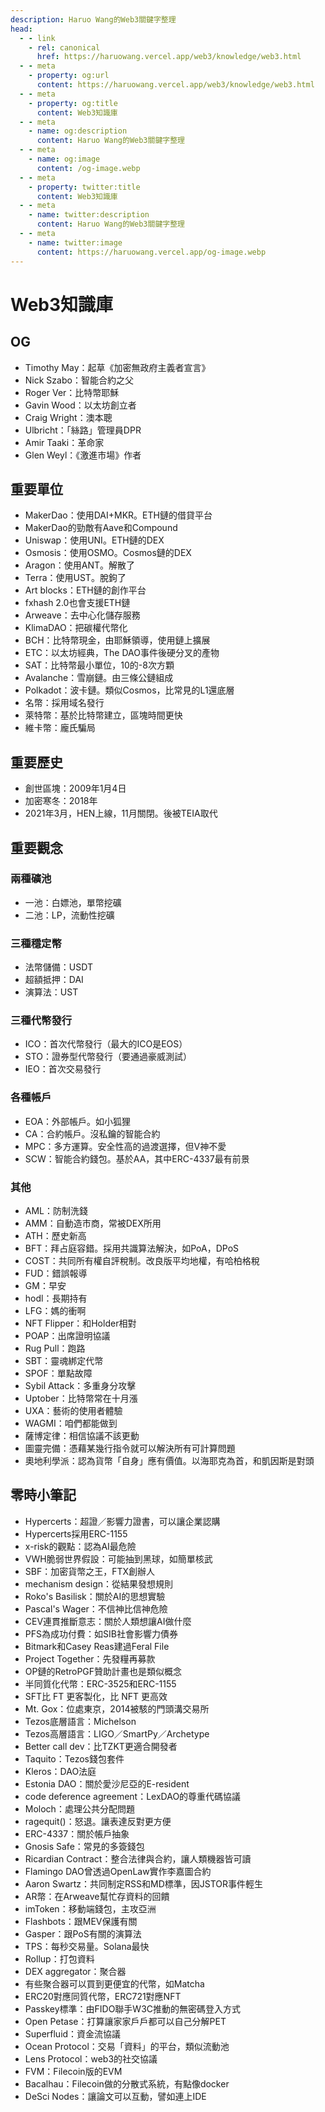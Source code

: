 ```yaml
---
description: Haruo Wang的Web3關鍵字整理
head:
  - - link
    - rel: canonical
      href: https://haruowang.vercel.app/web3/knowledge/web3.html
  - - meta
    - property: og:url
      content: https://haruowang.vercel.app/web3/knowledge/web3.html
  - - meta
    - property: og:title
      content: Web3知識庫
  - - meta
    - name: og:description
      content: Haruo Wang的Web3關鍵字整理
  - - meta
    - name: og:image
      content: /og-image.webp
  - - meta
    - property: twitter:title
      content: Web3知識庫
  - - meta
    - name: twitter:description
      content: Haruo Wang的Web3關鍵字整理
  - - meta
    - name: twitter:image
      content: https://haruowang.vercel.app/og-image.webp
---
```


# Web3知識庫

<p><Badge type="info" text="🌿 Budding" /></P>

## OG

- Timothy May：起草《加密無政府主義者宣言》
- Nick Szabo：智能合約之父
- Roger Ver：比特幣耶穌
- Gavin Wood：以太坊創立者
- Craig Wright：澳本聰
- Ulbricht：「絲路」管理員DPR
- Amir Taaki：革命家
- Glen Weyl：《激進市場》作者

## 重要單位

- MakerDao：使用DAI+MKR。ETH鏈的借貸平台
- MakerDao的勁敵有Aave和Compound
- Uniswap：使用UNI。ETH鏈的DEX
- Osmosis：使用OSMO。Cosmos鏈的DEX
- Aragon：使用ANT。解散了
- Terra：使用UST。脫鉤了
- Art blocks：ETH鏈的創作平台
- fxhash 2.0也會支援ETH鏈
- Arweave：去中心化儲存服務
- KlimaDAO：把碳權代幣化
- BCH：比特幣現金，由耶穌領導，使用鏈上擴展
- ETC：以太坊經典，The DAO事件後硬分叉的產物
- SAT：比特幣最小單位，10的-8次方顆
- Avalanche：雪崩鏈。由三條公鏈組成
- Polkadot：波卡鏈。類似Cosmos，比常見的L1還底層
- 名幣：採用域名發行
- 萊特幣：基於比特幣建立，區塊時間更快
- 維卡幣：龐氏騙局

## 重要歷史

- 創世區塊：2009年1月4日
- 加密寒冬：2018年
- 2021年3月，HEN上線，11月關閉。後被TEIA取代

## 重要觀念

### 兩種礦池

- 一池：白嫖池，單幣挖礦
- 二池：LP，流動性挖礦

### 三種穩定幣

- 法幣儲備：USDT
- 超額抵押：DAI
- 演算法：UST

### 三種代幣發行

- ICO：首次代幣發行（最大的ICO是EOS）
- STO：證券型代幣發行（要通過豪威測試）
- IEO：首次交易發行

### 各種帳戶

- EOA：外部帳戶。如小狐狸
- CA：合約帳戶。沒私鑰的智能合約
- MPC：多方運算。安全性高的過渡選擇，但V神不愛
- SCW：智能合約錢包。基於AA，其中ERC-4337最有前景

### 其他

- AML：防制洗錢
- AMM：自動造市商，常被DEX所用
- ATH：歷史新高
- BFT：拜占庭容錯。採用共識算法解決，如PoA，DPoS
- COST：共同所有權自評稅制。改良版平均地權，有哈柏格稅
- FUD：錯誤報導
- GM：早安
- hodl：長期持有
- LFG：媽的衝啊
- NFT Flipper：和Holder相對
- POAP：出席證明協議
- Rug Pull：跑路
- SBT：靈魂綁定代幣
- SPOF：單點故障
- Sybil Attack：多重身分攻擊
- Uptober：比特幣常在十月漲
- UXA：藝術的使用者體驗
- WAGMI：咱們都能做到
- 薩博定律：相信協議不該更動
- 圖靈完備：憑藉某幾行指令就可以解決所有可計算問題
- 奧地利學派：認為貨幣「自身」應有價值。以海耶克為首，和凱因斯是對頭

## 零時小筆記

- Hypercerts：超證／影響力證書，可以讓企業認購 
- Hypercerts採用ERC-1155
- x-risk的觀點：認為AI最危險
- VWH脆弱世界假設：可能抽到黑球，如簡單核武
- SBF：加密貨幣之王，FTX創辦人
- mechanism design：從結果發想規則
- Roko's Basilisk：關於AI的思想實驗
- Pascal's Wager：不信神比信神危險
- CEV連貫推斷意志：關於人類想讓AI做什麼
- PFS為成功付費：如SIB社會影響力債券
- Bitmark和Casey Reas建過Feral File
- Project Together：先發糧再募款  
- OP鏈的RetroPGF贊助計畫也是類似概念
- 半同質化代幣：ERC-3525和ERC-1155
- SFT比 FT 更客製化，比 NFT 更高效
- Mt. Gox：位處東京，2014被駭的門頭溝交易所
- Tezos底層語言：Michelson
- Tezos高層語言：LIGO／SmartPy／Archetype
- Better call dev：比TZKT更適合開發者
- Taquito：Tezos錢包套件
- Kleros：DAO法庭
- Estonia DAO：關於愛沙尼亞的E-resident
- code deference agreement：LexDAO的尊重代碼協議
- Moloch：處理公共分配問題
- ragequit()：怒退。讓表達反對更方便
- ERC-4337：關於帳戶抽象
- Gnosis Safe：常見的多簽錢包
- Ricardian Contract：整合法律與合約，讓人類機器皆可讀
- Flamingo DAO曾透過OpenLaw實作李嘉圖合約
- Aaron Swartz：共同制定RSS和MD標準，因JSTOR事件輕生
- AR幣：在Arweave幫忙存資料的回饋
- imToken：移動端錢包，主攻亞洲
- Flashbots：跟MEV保護有關
- Gasper：跟PoS有關的演算法
- TPS：每秒交易量。Solana最快
- Rollup：打包資料
- DEX aggregator：聚合器
- 有些聚合器可以買到更便宜的代幣，如Matcha
- ERC20對應同質代幣，ERC721對應NFT
- Passkey標準：由FIDO聯手W3C推動的無密碼登入方式
- Open Petase：打算讓家家戶戶都可以自己分解PET
- Superfluid：資金流協議
- Ocean Protocol：交易「資料」的平台，類似流動池
- Lens Protocol：web3的社交協議
- FVM：Filecoin版的EVM
- Bacalhau：Filecoin做的分散式系統，有點像docker
- DeSci Nodes：讓論文可以互動，譬如連上IDE
